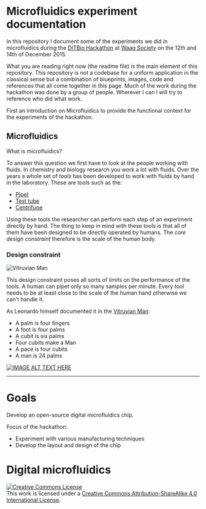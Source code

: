 # Microfluidics experiment documentation

In this repository I document some of the experiments we did in microfluidics during the [DITBio Hackathon](http://www.meetup.com/Dutch-DIY-Bio/events/227086115/) at [Waag Society](http://waag.org) on the
12th and 14th of December 2015.

What you are reading right now (the readme file) is the main element of this repository. This repository is not
a codebase for a uniform application in the classical sense but a combination of blueprints, images, code and references that all come together in this page. Much of the work during the hackathon was done by a group of people. Wherever I can I will try to reference who did what work.

First an introduction on Microfluidics to provide the functional context for the experiments of the hackathon.

## Microfluidics

What is microfluidics?

To answer this question we first have to look at the people working with fluids. In chemistry and biology research you work a lot with fluids. Over the years a whole set of _tools_ has been developed to work with fluids by hand in the laboratory.
These are tools such as the:

* [Pipet](https://en.wikipedia.org/wiki/Pipette)
* [Test tube](https://en.wikipedia.org/wiki/Test_tube)
* [Centrifuge](https://en.wikipedia.org/wiki/Centrifuge)

Using these tools the researcher can perform each step of an experiment directly by hand. The thing to keep in mind with these tools is that all of them have been designed to be directly operated by humans. The *core design constraint* therefore is the scale of the human body.

### Design constraint

![Vitruvian Man](https://upload.wikimedia.org/wikipedia/commons/thumb/2/22/Da_Vinci_Vitruve_Luc_Viatour.jpg/176px-Da_Vinci_Vitruve_Luc_Viatour.jpg)

This design constraint poses all sorts of limits on the performance of the tools. A human can pipet only so many samples per minute. Every tool needs to be at least close to the scale of the human hand otherwise we can't handle it.

As Leonardo himself documented it in the [Vitruvian Man](https://en.wikipedia.org/wiki/Vitruvian_Man):

* A palm is four fingers
* A foot is four palms
* A cubit is six palms
* Four cubits make a Man
* A pace is four cubits
* A man is 24 palms


[![IMAGE ALT TEXT HERE](http://img.youtube.com/vi/t9vGEFjMJ7o/0.jpg)](http://www.youtube.com/watch?v=t9vGEFjMJ7o)

---

# Goals

Develop an open-source digital microfluidics chip.

Focus of the hackathon:

* Experiment with various manufacturing techniques
* Develop the layout and design of the chip


# Digital microfluidics


<a rel="license" href="http://creativecommons.org/licenses/by-sa/4.0/"><img alt="Creative Commons License" style="border-width:0" src="https://i.creativecommons.org/l/by-sa/4.0/88x31.png" /></a><br />This work is licensed under a <a rel="license" href="http://creativecommons.org/licenses/by-sa/4.0/">Creative Commons Attribution-ShareAlike 4.0 International License</a>.
